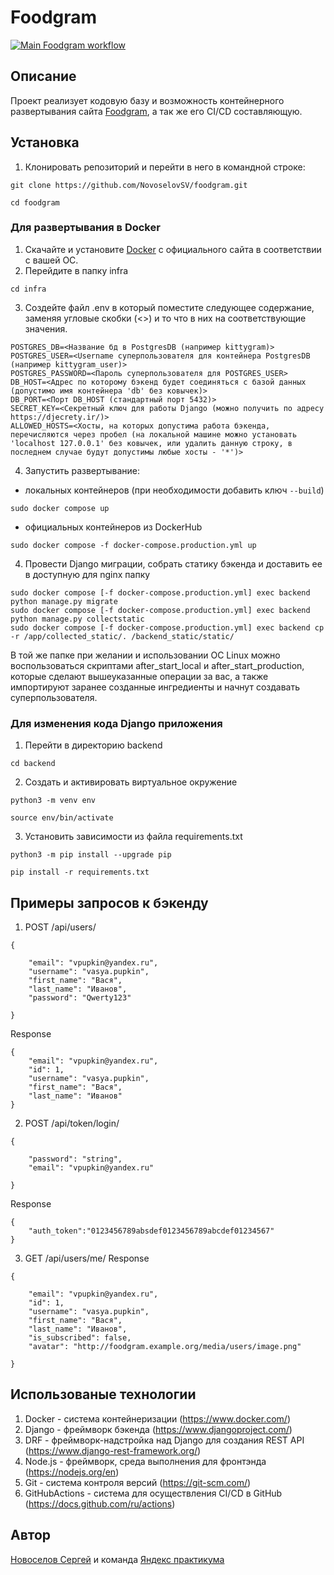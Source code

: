 # Foodgram
[![Main Foodgram workflow](https://github.com/NovoselovSV/foodgram/actions/workflows/main.yml/badge.svg)](https://github.com/NovoselovSV/foodgram/actions/workflows/main.yml)
## Описание
Проект реализует кодовую базу и возможность контейнерного развертывания сайта [Foodgram](https://oxo-diplom.mooo.com), а так же его CI/CD составляющую.
## Установка
1. Клонировать репозиторий и перейти в него в командной строке:
```
git clone https://github.com/NovoselovSV/foodgram.git
```
```
cd foodgram
```

### Для развертывания в Docker
1. Скачайте и установите [Docker](https://www.docker.com/) с официального сайта в соответствии с вашей ОС.
2. Перейдите в папку infra
```
cd infra
```
3. Создейте файл .env в который поместите следующее содержание, заменяя угловые скобки (<>) и то что в них на соответствующие значения.
```
POSTGRES_DB=<Название бд в PostgresDB (например kittygram)>
POSTGRES_USER=<Username суперпользователя для контейнера PostgresDB (например kittygram_user)>
POSTGRES_PASSWORD=<Пароль суперпользователя для POSTGRES_USER>
DB_HOST=<Адрес по которому бэкенд будет соединяться с базой данных (допустимо имя контейнера 'db' без ковычек)>
DB_PORT=<Порт DB_HOST (стандартный порт 5432)>
SECRET_KEY=<Секретный ключ для работы Django (можно получить по адресу https://djecrety.ir/)>
ALLOWED_HOSTS=<Хосты, на которых допустима работа бэкенда, перечисляются через пробел (на локальной машине можно установать 'localhost 127.0.0.1' без ковычек, или удалить данную строку, в последнем случае будут допустимы любые хосты - '*')>
```
4. Запустить развертывание:
- локальных контейнеров (при необходимости добавить ключ `--build`)
```
sudo docker compose up
```
- официальных контейнеров из DockerHub
```
sudo docker compose -f docker-compose.production.yml up
```
4. Провести Django миграции, собрать статику бэкенда и доставить ее в доступную для nginx папку
```
sudo docker compose [-f docker-compose.production.yml] exec backend python manage.py migrate
sudo docker compose [-f docker-compose.production.yml] exec backend python manage.py collectstatic
sudo docker compose [-f docker-compose.production.yml] exec backend cp -r /app/collected_static/. /backend_static/static/
``` 
В той же папке при желании и использовании ОС Linux можно воспользоваться скриптами after\_start\_local и after\_start\_production, которые сделают вышеуказанные операции за вас, а также импортируют заранее созданные ингредиенты и начнут создавать суперпользователя.
### Для изменения кода Django приложения
1. Перейти в директорию backend
```
cd backend
```
2. Cоздать и активировать виртуальное окружение
```
python3 -m venv env
```
```
source env/bin/activate
```
3. Установить зависимости из файла requirements.txt
```
python3 -m pip install --upgrade pip
```
```
pip install -r requirements.txt
```
## Примеры запросов к бэкенду
1. POST /api/users/
```
{

    "email": "vpupkin@yandex.ru",
    "username": "vasya.pupkin",
    "first_name": "Вася",
    "last_name": "Иванов",
    "password": "Qwerty123"

}
```
Response
```
{
    "email": "vpupkin@yandex.ru",
    "id": 1,
    "username": "vasya.pupkin",
    "first_name": "Вася",
    "last_name": "Иванов"
}
```
2. POST /api/token/login/
```
{

    "password": "string",
    "email": "vpupkin@yandex.ru"

}
```
Response
```
{
    "auth_token":"0123456789absdef0123456789abcdef01234567"
}
```
3. GET /api/users/me/
Response
```
{

    "email": "vpupkin@yandex.ru",
    "id": 1,
    "username": "vasya.pupkin",
    "first_name": "Вася",
    "last_name": "Иванов",
    "is_subscribed": false,
    "avatar": "http://foodgram.example.org/media/users/image.png"

}
```
## Использованые технологии
1. Docker - система контейнеризации (https://www.docker.com/)
2. Django - фреймворк бэкенда (https://www.djangoproject.com/)
3. DRF - фреймворк-надстройка над Django для создания REST API (https://www.django-rest-framework.org/)
4. Node.js - фреймворк, среда выполнения для фронтэнда (https://nodejs.org/en)
5. Git - система контроля версий (https://git-scm.com/)
6. GitHubActions - система для осуществления CI/CD в GitHub (https://docs.github.com/ru/actions)
## Автор
[Новоселов Сергей](https://github.com/NovoselovSV) и команда [Яндекс практикума](https://github.com/yandex-praktikum)

